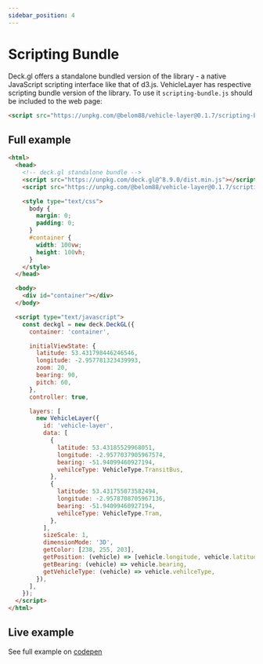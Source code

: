 ```yaml
---
sidebar_position: 4
---
```


# Scripting Bundle

Deck.gl offers a standalone bundled version of the library - a native JavaScript scripting interface like that of d3.js. VehicleLayer has respective scripting bundle version of the library. To use it `scripting-bundle.js` should be included to the web page:

```html
<script src="https://unpkg.com/@belom88/vehicle-layer@0.1.7/scripting-bundle.js"></script>
```

## Full example

```html
<html>
  <head>
    <!-- deck.gl standalone bundle -->
    <script src="https://unpkg.com/deck.gl@^8.9.0/dist.min.js"></script>
    <script src="https://unpkg.com/@belom88/vehicle-layer@0.1.7/scripting-bundle.js"></script>

    <style type="text/css">
      body {
        margin: 0;
        padding: 0;
      }
      #container {
        width: 100vw;
        height: 100vh;
      }
    </style>
  </head>

  <body>
    <div id="container"></div>
  </body>

  <script type="text/javascript">
    const deckgl = new deck.DeckGL({
      container: 'container',

      initialViewState: {
        latitude: 53.431798446246546,
        longitude: -2.957781323439993,
        zoom: 20,
        bearing: 90,
        pitch: 60,
      },
      controller: true,

      layers: [
        new VehicleLayer({
          id: 'vehicle-layer',
          data: [
            {
              latitude: 53.43185529968051,
              longitude: -2.9577037905967574,
              bearing: -51.94099460927194,
              vehilceType: VehicleType.TransitBus,
            },
            {
              latitude: 53.431755073582494,
              longitude: -2.9578708705967136,
              bearing: -51.94099460927194,
              vehilceType: VehicleType.Tram,
            },
          ],
          sizeScale: 1,
          dimensionMode: '3D',
          getColor: [238, 255, 203],
          getPosition: (vehicle) => [vehicle.longitude, vehicle.latitude],
          getBearing: (vehicle) => vehicle.bearing,
          getVehicleType: (vehicle) => vehicle.vehilceType,
        }),
      ],
    });
  </script>
</html>
```

## Live example

See full example on [codepen](https://codepen.io/belom88/pen/VwVNYwb)
